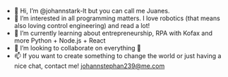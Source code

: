 - 👋 Hi, I’m @johannstark-lt but you can call me Juanes.
- 👀 I’m interested in all programming matters. I love robotics (that means also loving control engineering) and read a lot!
- 🌱 I’m currently learning about entrepreneurship, RPA with Kofax and more Python + Node.js + React
- 💞️ I’m looking to collaborate on everything :rocket:
- 📫 If you want to create something to change the world or just having a nice chat, contact me! johannstephan239@me.com

<!---
johannstark-lt/johannstark-lt is a ✨ special ✨ repository because its `README.md` (this file) appears on your GitHub profile.
You can click the Preview link to take a look at your changes.
--->
